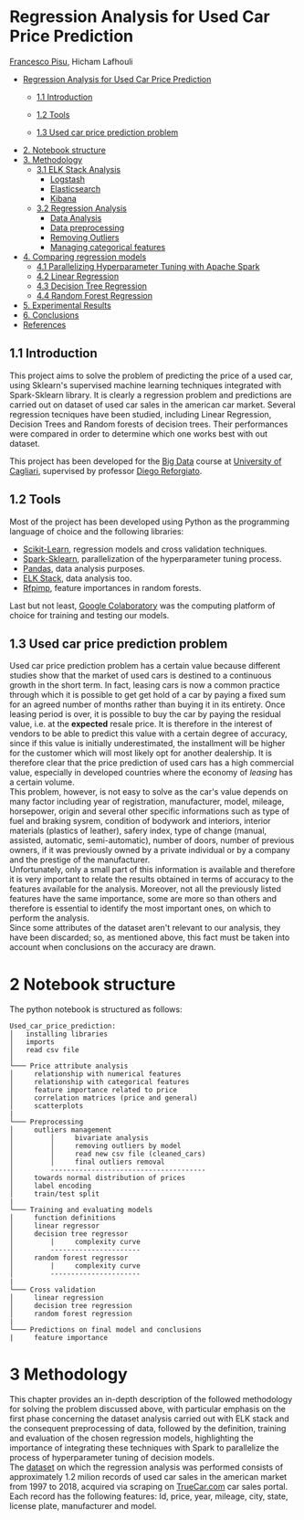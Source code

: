 # Regression Analysis for Used Car Price Prediction
[Francesco Pisu](http://github.com/francescopisu), Hicham Lafhouli

- [Regression Analysis for Used Car Price Prediction](#regression-analysis-for-used-car-price-prediction)
  * [1.1 Introduction](#11-introduction)
  
  * [1.2 Tools](#12-tools)
  * [1.3 Used car price prediction problem](#13-used-car-price-prediction-problem)
- [2. Notebook structure](#2-notebook-structure)
- [3. Methodology](#3-methodology)
  * [3.1 ELK Stack Analysis](#31-elk-stack-analysis)
    - [Logstash](#logstash)
    - [Elasticsearch](#elasticsearch)
    - [Kibana](#kibana)
  * [3.2 Regression Analysis](#32-regression-analysis)
    - [Data Analysis](#data-analysis)
    - [Data preprocessing](#data-preprocessing)
    - [Removing Outliers](#removing-outliers)
    - [Managing categorical features](#managing-categorical-features)
- [4. Comparing regression models](#4-comparing-regression-models)
  * [4.1 Parallelizing Hyperparameter Tuning with Apache Spark](#41-parallelizing-hyperparameter-tuning-with-apache-spark)
  * [4.2 Linear Regression](#42-linear-regression)
  * [4.3 Decision Tree Regression](#43-decision-tree-regression)
  * [4.4 Random Forest Regression](#44-random-forest-regression)
- [5. Experimental Results](#5-experimental-results)
- [6. Conclusions](#6-conclusion)
- [References](#references)

<!-- FIRST CHAPTER -->
## 1.1 Introduction
This project aims to solve the problem of predicting the price of a used car, using Sklearn's supervised machine learning techniques integrated with Spark-Sklearn library. It is clearly a regression problem and predictions are carried out on dataset of used car sales in the american car market. Several regression tecniques have been studied, including Linear Regression, Decision Trees and Random forests of decision trees. Their performances were compared in order to determine which one works best with out dataset.

This project has been developed for the [Big Data](http://people.unica.it/diegoreforgiato/didattica/insegnamenti/?mu=Guide/PaginaADErogata.do;jsessionid=3BAC62552963C7EB2AD77FCA1D703ACF.jvm1?ad_er_id=2018*N0*N0*S1*29056*20383&ANNO_ACCADEMICO=2018&mostra_percorsi=S&step=1&jsid=3BAC62552963C7EB2AD77FCA1D703ACF.jvm1&nsc=ffffffff0909189545525d5f4f58455e445a4a42378b) course at [University of Cagliari](http://corsi.unica.it/informatica/), supervised by professor [Diego Reforgiato](http://people.unica.it/diegoreforgiato/).

## 1.2 Tools
Most of the project has been developed using Python as the programming language of choice and the following libraries:
- [Scikit-Learn](https://scikit-learn.org/stable/), regression models and cross validation techniques.
- [Spark-Sklearn](https://github.com/databricks/spark-sklearn), parallelization of the hyperparameter tuning process.
- [Pandas](https://pandas.pydata.org), data analysis purposes.
- [ELK Stack](https://www.elastic.co/elk-stack), data analysis too.
- [Rfpimp](https://github.com/parrt/random-forest-importances), feature importances in random forests.

Last but not least, [Google Colaboratory](https://colab.research.google.com/) was the computing platform of choice for training and testing our models.

## 1.3 Used car price prediction problem
Used car price prediction problem has a certain value because different studies show that the market of used cars is destined to a continuous growth in the short term. In fact, leasing cars is now a common practice through which it is possible to get get hold of a car by paying a fixed sum for an agreed number of months rather than buying it in its entirety. Once leasing period is over, it is possible to buy the car by paying the residual value, i.e. at the **expected** resale price. It is therefore in the interest of vendors to be able to predict this value with a certain degree of accuracy, since if this value is initially underestimated, the installment will be higher for the customer which will most likely opt for another dealership. It is therefore clear that the price prediction of used cars has a high commercial value, especially in developed countries where the economy of *leasing* has a certain volume.  
This problem, however, is not easy to solve as the car's value depends on many factor including year of registration, manufacturer, model, mileage, horsepower, origin and several other specific informations such as type of fuel and braking sysrem, condition of bodywork and interiors, interior materials (plastics of leather), safery index, type of change (manual, assisted, automatic, semi-automatic), number of doors, number of previous owners, if it was previously owned by a private individual or by a company and the prestige of the manufacturer.  
Unfortunately, only a small part of this information is available and therefore it is very important to relate the results obtained in terms of accuracy to the features available for the analysis. Moreover, not all the previously listed features have the same importance, some are more so than others and therefore is essential to identify the most important ones, on which to perform the analysis.  
Since some attributes of the dataset aren't relevant to our analysis, they have been discarded; so, as mentioned above, this fact must be taken into account when conclusions on the accuracy are drawn.

<!-- FIRST CHAPTER -->

<!-- SECOND CHAPTER -->
# 2 Notebook structure
The python notebook is structured as follows:

```
Used_car_price_prediction:
│   installing libraries 
│   imports
│   read csv file 
│
└─── Price attribute analysis
│     relationship with numerical features
│     relationship with categorical features
│     feature importance related to price
│     correlation matrices (price and general)
│     scatterplots
|
└─── Preprocessing
│     outliers management
│         │     bivariate analysis
│         │     removing outliers by model
│         │     read new csv file (cleaned_cars)
│         │     final outliers removal
│         --------------------------------------
│     towards normal distribution of prices
│     label encoding
│     train/test split
|     
└─── Training and evaluating models
│     function definitions
│     linear regressor
│     decision tree regressor
│         |     complexity curve
│         ----------------------
│     random forest regressor
│         |     complexity curve
│         ----------------------
|
└─── Cross validation
│     linear regression
│     decision tree regression
│     random forest regression
|
└─── Predictions on final model and conclusions
|     feature importance

```
<!-- SECOND CHAPTER -->

<!-- THIRD CHAPTER -->
# 3 Methodology
This chapter provides an in-depth description of the followed methodology for solving the problem discussed above, with particular emphasis on the first phase concerning the dataset analysis carried out with ELK stack and the consequent preprocessing of data, followed by the definition, training and evaluation of the chosen regression models, highlighting the importance of integrating these techniques with Spark to parallelize the process of hyperparameter tuning of decision models.  
The [dataset](https://www.kaggle.com/jpayne/852k-used-car-listings) on which the regression analysis was performed consists of approximately 1.2 milion records of used car sales in the american market from 1997 to 2018, acquired via scraping on [TrueCar.com](http://truecar.com) car sales portal.  
Each record has the following features: Id, price, year, mileage, city, state, license plate, manufacturer and model.


 

<!-- THIRD CHAPTER -->
































